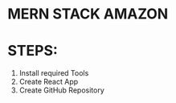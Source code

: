# MERN STACK AMAZON

# STEPS:

1. Install required Tools
2. Create React App
3. Create GitHub Repository
